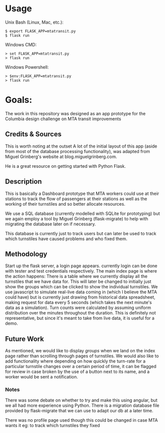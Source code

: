 # Usage
Unix Bash (Linux, Mac, etc.):
```#!/bin/bash
$ export FLASK_APP=mtatransit.py
$ flask run
```

Windows CMD:
```console
> set FLASK_APP=mtatransit.py
> flask run
```

Windows Powershell:
```console
> $env:FLASK_APP=mtatransit.py
> flask run
```

# Goals:

The work in this repository was designed as an app prototype for 
the Columbia design challenge on MTA transit improvements

## Credits & Sources
This is worth noting at the outset
A lot of the initial layout of this app (aside from most of the database processing functionality),
was adapted from Miguel Grinberg's website at blog.miguelgrinberg.com.

He is a great resource on getting started with Python Flask.

## Description
This is basically a Dashboard prototype that MTA workers could use at their stations to track the flow of 
passengers at their stations as well as the working of their turnstiles and so better allocate resources.

We use a SQL database (currently modelled with SQLite for prototyping) but we again employ a tool by Miguel Grinberg (flask-migrate) to help with migrating the database later on if necessary.

This database is currently just to track users but can later be used to track which turnstiles have caused problems and who fixed them.

## Methodology
Start up the flask server, a login page appears. currently login can be done with tester and test credentials respectively.
The main index page is where the action happens:
There is a table where we currently display all the turnstiles that we have data for.
This will later be changed to initially just show the groups which can be clicked to show the
individual turnstiles.
We use javascript to simulate real-live data coming in (which I believe the MTA could have) but
is currently just drawing from historical data spreadsheet, making request for data every 5 seconds
(which takes the next minute's data as a simulation).
Turn counts were calculated by assuming uniform distribution over the minutes throughout the duration.
This is definitely not representative, but since it's meant to take from live data, it is useful
for a demo.

## Future Work
As mentioned, we would like to display *groups* when we land on the index page rather than scrolling
through pages of turnstiles.
We would also like to add functionality where depending on how quickly the turn-rate for a particular 
turnstile changes over a certain period of time, it can be flagged for review in case broken
by the use of a button next to its name, and a worker would be sent a notification.

### Notes
There was some debate on whether to try and make this using angular, but we all
had more experience using Python.
There is a migration database file provided by flask-migrate that we can use 
to adapt our db at a later time.

There was no profile page used though this could be changed in case MTA wants it eg: to track which turnstiles they fixed

